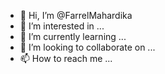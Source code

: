 - 👋 Hi, I’m @FarrelMahardika
- 👀 I’m interested in ...
- 🌱 I’m currently learning ...
- 💞️ I’m looking to collaborate on ...
- 📫 How to reach me ...

<!---
FarrelMahardika/FarrelMahardika is a ✨ special ✨ repository because its `README.md` (this file) appears on your GitHub profile.
You can click the Preview link to take a look at your changes.
--->
